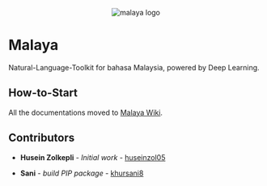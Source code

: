 <p align="center">
    <img src="session/towns-of-malaya.jpg" alt="malaya logo" />
</p>

# Malaya
Natural-Language-Toolkit for bahasa Malaysia, powered by Deep Learning.

## How-to-Start

All the documentations moved to [Malaya Wiki](https://github.com/DevconX/Malaya/wiki).

## Contributors

* **Husein Zolkepli** - *Initial work* - [huseinzol05](https://github.com/huseinzol05)

* **Sani** - *build PIP package* - [khursani8](https://github.com/khursani8)
